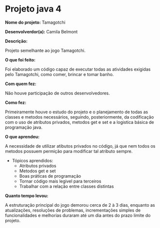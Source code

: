 # Projeto java 4

<b>Nome do projeto:</b> Tamagotchi

<b>Desenvolverdor(a):</b> Camila Belmont

<b>Descrição:</b>
<p>Projeto semelhante ao jogo Tamagotchi.</p>

<b>O que foi feito:</b>
<p>Foi elaborado um código capaz de executar todas as atividades exigidas pelo Tamagotchi, como comer, brincar e tomar banho.</p>

<b>Com quem fez:</b>
<p>Não houve participação de outros desenvolvedores.</p>

<b>Como fez:</b>
<p>Primeiramente houve o estudo do projeto e o planejamento de todas as classes e metodos necessários, seguindo, posteriormente, da codificação com o uso de atributos privados, metodos get e set e a logistica básica de programação java.</p>

<b>O que aprendeu:</b>
<p>A necessidade de utilizar atibutos privados no código, já que nem todos os metodos possuem permição para modificar tal atributo sempre.</p>

 - Tópicos aprendidos:
    - Atributos privados
    - Metodos get e set
    - Boas práticas de programação 
    - Tornar código mais legivel para terceiros
    - Trabalhar com a relação entre classes distintas


<b>Quanto tempo levou:</b>
<p>A estruturação principal do jogo demorou cerca de 2 à 3 dias, enquanto as atualizações, resoluções de problemas, incrementações simples de funcionalidades e melhorias duraram até um dia antes do prazo limite do projeto.</p>

